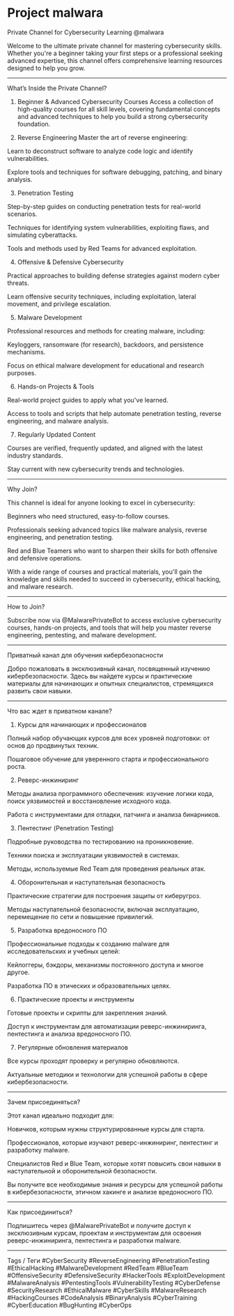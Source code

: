 # Project malwara
Private Channel for Cybersecurity Learning @malwara

Welcome to the ultimate private channel for mastering cybersecurity skills. Whether you're a beginner taking your first steps or a professional seeking advanced expertise, this channel offers comprehensive learning resources designed to help you grow.


---

What’s Inside the Private Channel?

1. Beginner & Advanced Cybersecurity Courses
Access a collection of high-quality courses for all skill levels, covering fundamental concepts and advanced techniques to help you build a strong cybersecurity foundation.


2. Reverse Engineering
Master the art of reverse engineering:

Learn to deconstruct software to analyze code logic and identify vulnerabilities.

Explore tools and techniques for software debugging, patching, and binary analysis.



3. Penetration Testing

Step-by-step guides on conducting penetration tests for real-world scenarios.

Techniques for identifying system vulnerabilities, exploiting flaws, and simulating cyberattacks.

Tools and methods used by Red Teams for advanced exploitation.



4. Offensive & Defensive Cybersecurity

Practical approaches to building defense strategies against modern cyber threats.

Learn offensive security techniques, including exploitation, lateral movement, and privilege escalation.



5. Malware Development

Professional resources and methods for creating malware, including:

Keyloggers, ransomware (for research), backdoors, and persistence mechanisms.


Focus on ethical malware development for educational and research purposes.



6. Hands-on Projects & Tools

Real-world project guides to apply what you've learned.

Access to tools and scripts that help automate penetration testing, reverse engineering, and malware analysis.



7. Regularly Updated Content

Courses are verified, frequently updated, and aligned with the latest industry standards.

Stay current with new cybersecurity trends and technologies.





---

Why Join?

This channel is ideal for anyone looking to excel in cybersecurity:

Beginners who need structured, easy-to-follow courses.

Professionals seeking advanced topics like malware analysis, reverse engineering, and penetration testing.

Red and Blue Teamers who want to sharpen their skills for both offensive and defensive operations.


With a wide range of courses and practical materials, you'll gain the knowledge and skills needed to succeed in cybersecurity, ethical hacking, and malware research.


---

How to Join?

Subscribe now via @MalwarePrivateBot to access exclusive cybersecurity courses, hands-on projects, and tools that will help you master reverse engineering, pentesting, and malware development.


---

Приватный канал для обучения кибербезопасности

Добро пожаловать в эксклюзивный канал, посвященный изучению кибербезопасности. Здесь вы найдете курсы и практические материалы для начинающих и опытных специалистов, стремящихся развить свои навыки.


---

Что вас ждет в приватном канале?

1. Курсы для начинающих и профессионалов

Полный набор обучающих курсов для всех уровней подготовки: от основ до продвинутых техник.

Пошаговое обучение для уверенного старта и профессионального роста.



2. Реверс-инжиниринг

Методы анализа программного обеспечения: изучение логики кода, поиск уязвимостей и восстановление исходного кода.

Работа с инструментами для отладки, патчинга и анализа бинарников.



3. Пентестинг (Penetration Testing)

Подробные руководства по тестированию на проникновение.

Техники поиска и эксплуатации уязвимостей в системах.

Методы, используемые Red Team для проведения реальных атак.



4. Оборонительная и наступательная безопасность

Практические стратегии для построения защиты от киберугроз.

Методы наступательной безопасности, включая эксплуатацию, перемещение по сети и повышение привилегий.



5. Разработка вредоносного ПО

Профессиональные подходы к созданию malware для исследовательских и учебных целей:

Кейлоггеры, бэкдоры, механизмы постоянного доступа и многое другое.


Разработка ПО в этических и образовательных целях.



6. Практические проекты и инструменты

Готовые проекты и скрипты для закрепления знаний.

Доступ к инструментам для автоматизации реверс-инжиниринга, пентестинга и анализа вредоносного ПО.



7. Регулярные обновления материалов

Все курсы проходят проверку и регулярно обновляются.

Актуальные методики и технологии для успешной работы в сфере кибербезопасности.





---

Зачем присоединяться?

Этот канал идеально подходит для:

Новичков, которым нужны структурированные курсы для старта.

Профессионалов, которые изучают реверс-инжиниринг, пентестинг и разработку malware.

Специалистов Red и Blue Team, которые хотят повысить свои навыки в наступательной и оборонительной безопасности.


Вы получите все необходимые знания и ресурсы для успешной работы в кибербезопасности, этичном хакинге и анализе вредоносного ПО.


---

Как присоединиться?

Подпишитесь через @MalwarePrivateBot и получите доступ к эксклюзивным курсам, проектам и инструментам для освоения реверс-инжиниринга, пентестинга и разработки malware.


---

Tags / Теги
#CyberSecurity #ReverseEngineering #PenetrationTesting #EthicalHacking #MalwareDevelopment #RedTeam #BlueTeam #OffensiveSecurity #DefensiveSecurity #HackerTools #ExploitDevelopment #MalwareAnalysis #PentestingTools #VulnerabilityTesting #CyberDefense #SecurityResearch #EthicalMalware #CyberSkills #MalwareResearch #HackingCourses #CodeAnalysis #BinaryAnalysis #CyberTraining #CyberEducation #BugHunting #CyberOps
